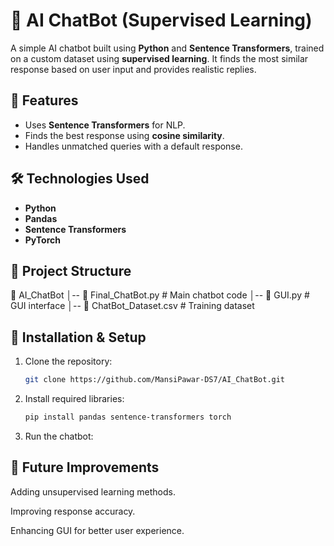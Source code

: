 # 🤖 AI ChatBot (Supervised Learning)

A simple AI chatbot built using **Python** and **Sentence Transformers**, trained on a custom dataset using **supervised learning**. It finds the most similar response based on user input and provides realistic replies.

## 🚀 Features
- Uses **Sentence Transformers** for NLP.
- Finds the best response using **cosine similarity**.
- Handles unmatched queries with a default response.

## 🛠️ Technologies Used
- **Python**
- **Pandas**
- **Sentence Transformers**
- **PyTorch**

## 📂 Project Structure
📁 AI_ChatBot │-- 📄 Final_ChatBot.py # Main chatbot code │-- 📄 GUI.py # GUI interface │-- 📄 ChatBot_Dataset.csv # Training dataset 

## 🔧 Installation & Setup
1. Clone the repository:  
   ```bash
   git clone https://github.com/MansiPawar-DS7/AI_ChatBot.git

2. Install required libraries:
    ```bash
   pip install pandas sentence-transformers torch

3. Run the chatbot:

## 📌 **Future Improvements**

Adding unsupervised learning methods.

Improving response accuracy.

Enhancing GUI for better user experience.
